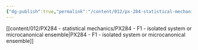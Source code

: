 ```yaml
---
{"dg-publish":true,"permalink":"/content/012/px-284-statistical-mechanics/f-connection-between-thermodynamics-and-statistical-mechanics/","created":"2024-11-29T18:40:34.652+00:00","updated":"2024-11-29T18:43:19.389+00:00"}
---
```


[[content/012/PX284 - statistical mechanics/PX284 - F1 - isolated system or microcanonical ensemble\|PX284 - F1 - isolated system or microcanonical ensemble]]
